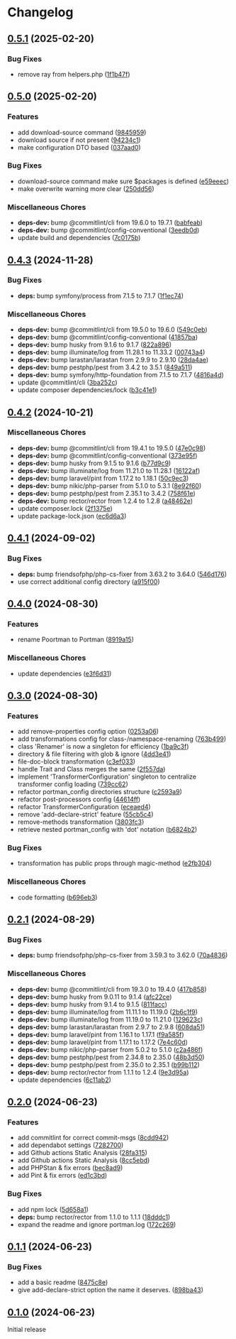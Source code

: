 # Changelog

## [0.5.1](https://github.com/magewirephp/portman/compare/v0.5.0...v0.5.1) (2025-02-20)


### Bug Fixes

* remove ray from helpers.php ([1f1b47f](https://github.com/magewirephp/portman/commit/1f1b47fc0653e9bb54348459707a9166f147edbf))

## [0.5.0](https://github.com/magewirephp/portman/compare/v0.4.3...v0.5.0) (2025-02-20)


### Features

* add download-source command ([9845959](https://github.com/magewirephp/portman/commit/98459590356d7e96f8566f72ad6e98ba77685fec))
* download source if not present ([94234c1](https://github.com/magewirephp/portman/commit/94234c1f2097bcd1c3b312cd121ad72a65b19326))
* make configuration DTO based ([037aad0](https://github.com/magewirephp/portman/commit/037aad05a9c9184b40170deb3e082d273b5252ea))


### Bug Fixes

* download-source command make sure $packages is defined ([e59eeec](https://github.com/magewirephp/portman/commit/e59eeecb1b11eb6a45056f0874df03b2b60eb60a))
* make overwrite warning more clear ([250dd56](https://github.com/magewirephp/portman/commit/250dd56b32cb34502eb4264f6728c0ec4a409081))


### Miscellaneous Chores

* **deps-dev:** bump @commitlint/cli from 19.6.0 to 19.7.1 ([babfeab](https://github.com/magewirephp/portman/commit/babfeab2c234803e83d85f2ffb91aea827ef0a52))
* **deps-dev:** bump @commitlint/config-conventional ([3eedb0d](https://github.com/magewirephp/portman/commit/3eedb0d50e64fd198fa896d7e0f3704b6e3f7e1d))
* update build and dependencies ([7c0175b](https://github.com/magewirephp/portman/commit/7c0175bf0b8f0ae362f2aca052056f7d6d31abb4))

## [0.4.3](https://github.com/magewirephp/portman/compare/v0.4.2...v0.4.3) (2024-11-28)


### Bug Fixes

* **deps:** bump symfony/process from 7.1.5 to 7.1.7 ([1f1ec74](https://github.com/magewirephp/portman/commit/1f1ec74c853d9369e0ea57a73bd8b46fcf2d137c))


### Miscellaneous Chores

* **deps-dev:** bump @commitlint/cli from 19.5.0 to 19.6.0 ([549c0eb](https://github.com/magewirephp/portman/commit/549c0ebfe18690e8238d32429bdd38ef44bc54fe))
* **deps-dev:** bump @commitlint/config-conventional ([41857ba](https://github.com/magewirephp/portman/commit/41857baf757fae91728909660886bbe16188df45))
* **deps-dev:** bump husky from 9.1.6 to 9.1.7 ([822a896](https://github.com/magewirephp/portman/commit/822a896127a55cc65882b6e3a6d6110cfb79fb34))
* **deps-dev:** bump illuminate/log from 11.28.1 to 11.33.2 ([00743a4](https://github.com/magewirephp/portman/commit/00743a428ba811e5b394d7adf8ffad4b3bf44a85))
* **deps-dev:** bump larastan/larastan from 2.9.9 to 2.9.10 ([28da4ae](https://github.com/magewirephp/portman/commit/28da4aede89cd7133fbeaa5e97666e313fe27bb2))
* **deps-dev:** bump pestphp/pest from 3.4.2 to 3.5.1 ([849a511](https://github.com/magewirephp/portman/commit/849a5114aea04e6fb2d46d9dae32a1b23171b84c))
* **deps-dev:** bump symfony/http-foundation from 7.1.5 to 7.1.7 ([4816a4d](https://github.com/magewirephp/portman/commit/4816a4d6acd388abd5f96dae66d3f3c49844cda6))
* update @commitlint/cli ([3ba252c](https://github.com/magewirephp/portman/commit/3ba252c215bac117a55be7795c90f0537bdfbb68))
* update composer dependencies/lock ([b3c41e1](https://github.com/magewirephp/portman/commit/b3c41e1ce17ba01fd32b411cc4321e6c450a70b1))

## [0.4.2](https://github.com/magewirephp/portman/compare/v0.4.1...v0.4.2) (2024-10-21)


### Miscellaneous Chores

* **deps-dev:** bump @commitlint/cli from 19.4.1 to 19.5.0 ([47e0c98](https://github.com/magewirephp/portman/commit/47e0c98090b019294e06826fb4fabba05b630195))
* **deps-dev:** bump @commitlint/config-conventional ([373e95f](https://github.com/magewirephp/portman/commit/373e95f5b84a449dd481a62afa7487e45d6f4c6e))
* **deps-dev:** bump husky from 9.1.5 to 9.1.6 ([b77d9c9](https://github.com/magewirephp/portman/commit/b77d9c94b0c28ddfbb864050136dd1f386e3b855))
* **deps-dev:** bump illuminate/log from 11.21.0 to 11.28.1 ([16122af](https://github.com/magewirephp/portman/commit/16122afc90165d5a3d36e0eba53f7a64a0ef3cd8))
* **deps-dev:** bump laravel/pint from 1.17.2 to 1.18.1 ([50c9ec3](https://github.com/magewirephp/portman/commit/50c9ec3d4ce9eec78c97d72a897c865ca3a70a70))
* **deps-dev:** bump nikic/php-parser from 5.1.0 to 5.3.1 ([8e92f60](https://github.com/magewirephp/portman/commit/8e92f60d4035cdcf06ec2a71aec5ca6115628844))
* **deps-dev:** bump pestphp/pest from 2.35.1 to 3.4.2 ([758f61e](https://github.com/magewirephp/portman/commit/758f61e8b653c88fb6e3bee4b1cf8ba504a439c0))
* **deps-dev:** bump rector/rector from 1.2.4 to 1.2.8 ([a48462e](https://github.com/magewirephp/portman/commit/a48462ef6aadaa8527b4bd46bb4a9e064a862dfc))
* update composer.lock ([2f1375e](https://github.com/magewirephp/portman/commit/2f1375e7874c491d58083be8396488cef620376a))
* update package-lock.json ([ec6d6a3](https://github.com/magewirephp/portman/commit/ec6d6a3aad892626fcb15c76a61c072e0e453533))

## [0.4.1](https://github.com/magewirephp/portman/compare/v0.4.0...v0.4.1) (2024-09-02)


### Bug Fixes

* **deps:** bump friendsofphp/php-cs-fixer from 3.63.2 to 3.64.0 ([546d176](https://github.com/magewirephp/portman/commit/546d176e65119dc7decb95a6770fc067ebd8fbaf))
* use correct additional config directory ([a915f00](https://github.com/magewirephp/portman/commit/a915f002a94774f594f84137f78df99f711fba55))

## [0.4.0](https://github.com/magewirephp/poortman/compare/v0.3.0...v0.4.0) (2024-08-30)


### Features

* rename Poortman to Portman ([8919a15](https://github.com/magewirephp/poortman/commit/8919a1538b2e83df0233fd497287dfa75a4f5b8c))


### Miscellaneous Chores

* update dependencies ([e3f6d31](https://github.com/magewirephp/poortman/commit/e3f6d310e8801b512fa9b6f8ee6a1b48a49b80e1))

## [0.3.0](https://github.com/magewirephp/portman/compare/v0.2.1...v0.3.0) (2024-08-30)


### Features

* add remove-properties config option ([0253a06](https://github.com/magewirephp/portman/commit/0253a0664b5666cc591c5cac50d1a9c80896b290))
* add transformations config for class-/namespace-renaming ([763b499](https://github.com/magewirephp/portman/commit/763b4999944cef1fef881340b1cb79659d4c7acc))
* class 'Renamer' is now a singleton for efficiency ([1ba9c3f](https://github.com/magewirephp/portman/commit/1ba9c3f4a59ddb8041ca8b8b81d091ed7ec3ad9c))
* directory & file filtering with glob & ignore ([4dd3e41](https://github.com/magewirephp/portman/commit/4dd3e41d4b945c21711456a867e76104b1c00687))
* file-doc-block transformation ([c3ef033](https://github.com/magewirephp/portman/commit/c3ef033a535acffa63ea75c722e6e99d476d2076))
* handle Trait and Class merges the same ([2f557da](https://github.com/magewirephp/portman/commit/2f557daf07c8f8758ca6c9526e60fd6ac336f661))
* implement 'TransformerConfiguration' singleton to centralize transformer config loading ([739cc62](https://github.com/magewirephp/portman/commit/739cc6248637bcdd8e2996f25f0482bc70e48336))
* refactor portman_config directories structure ([c2593a9](https://github.com/magewirephp/portman/commit/c2593a90fbd7ba0b36ae25c17490e5b28d20d3c1))
* refactor post-processors config ([44614ff](https://github.com/magewirephp/portman/commit/44614ff7d9c4ff86dd88a6cbb9fd9bf9463c086f))
* refactor TransformerConfiguration ([eceaed4](https://github.com/magewirephp/portman/commit/eceaed4eacb4832a6597ada07db1c858f6fb01b3))
* remove 'add-declare-strict' feature ([55cb5c4](https://github.com/magewirephp/portman/commit/55cb5c4698cd781815df5464c5ec60ab4464a37c))
* remove-methods transformation ([3803fc3](https://github.com/magewirephp/portman/commit/3803fc30d15df215711303f1cf306d6f0d89fc16))
* retrieve nested portman_config with 'dot' notation ([b6824b2](https://github.com/magewirephp/portman/commit/b6824b2c16217f8deee1a45a31a76f55502e62ed))


### Bug Fixes

* transformation has public props through magic-method ([e2fb304](https://github.com/magewirephp/portman/commit/e2fb304c9b579c36dd2cbac17b95311ea3db88d3))


### Miscellaneous Chores

* code formatting ([b696eb3](https://github.com/magewirephp/portman/commit/b696eb34e06a86a50b5d08a2453cd5cadbdda8a4))

## [0.2.1](https://github.com/magewirephp/portman/compare/v0.2.0...v0.2.1) (2024-08-29)


### Bug Fixes

* **deps:** bump friendsofphp/php-cs-fixer from 3.59.3 to 3.62.0 ([70a4836](https://github.com/magewirephp/portman/commit/70a48368df639e8acc9115aba6e8f6152a47e101))


### Miscellaneous Chores

* **deps-dev:** bump @commitlint/cli from 19.3.0 to 19.4.0 ([417b858](https://github.com/magewirephp/portman/commit/417b858b4ee33f978615e26a00233dcaf999ff2b))
* **deps-dev:** bump husky from 9.0.11 to 9.1.4 ([afc22ce](https://github.com/magewirephp/portman/commit/afc22ce3041217fd1c71450c73df55783a579e9c))
* **deps-dev:** bump husky from 9.1.4 to 9.1.5 ([811facc](https://github.com/magewirephp/portman/commit/811facc7951a71a7c7e4f08f49970067c28a4448))
* **deps-dev:** bump illuminate/log from 11.11.1 to 11.19.0 ([2b6c1f9](https://github.com/magewirephp/portman/commit/2b6c1f94c384dc07b2e155559bfb302acf466325))
* **deps-dev:** bump illuminate/log from 11.19.0 to 11.21.0 ([129623c](https://github.com/magewirephp/portman/commit/129623ccd802a87ade32a9e94e5431a5bcab15d9))
* **deps-dev:** bump larastan/larastan from 2.9.7 to 2.9.8 ([608da51](https://github.com/magewirephp/portman/commit/608da515459e6fccfecf72e455cf179412e70c7a))
* **deps-dev:** bump laravel/pint from 1.16.1 to 1.17.1 ([f9a585f](https://github.com/magewirephp/portman/commit/f9a585f3f106ab6faefc8704f7ee8384c50b5bc8))
* **deps-dev:** bump laravel/pint from 1.17.1 to 1.17.2 ([7e4c60d](https://github.com/magewirephp/portman/commit/7e4c60d399fb4df0061d86f5107558da7dcf7f1c))
* **deps-dev:** bump nikic/php-parser from 5.0.2 to 5.1.0 ([c2a486f](https://github.com/magewirephp/portman/commit/c2a486faaec0af8e55d22bf2c27be6c3033ba042))
* **deps-dev:** bump pestphp/pest from 2.34.8 to 2.35.0 ([48b3d50](https://github.com/magewirephp/portman/commit/48b3d50ab4d9d9ec6b09cf949fbdcdc85336466f))
* **deps-dev:** bump pestphp/pest from 2.35.0 to 2.35.1 ([b99b112](https://github.com/magewirephp/portman/commit/b99b112eeaf194a89a83753c710e94fac24ce698))
* **deps-dev:** bump rector/rector from 1.1.1 to 1.2.4 ([9e3d95a](https://github.com/magewirephp/portman/commit/9e3d95ab1930e9633c7d365e45b16632f2a1bc25))
* update dependencies ([6c11ab2](https://github.com/magewirephp/portman/commit/6c11ab2048ba1829ce38febf538c45e020bbf744))

## [0.2.0](https://github.com/magewirephp/portman/compare/v0.1.1...v0.2.0) (2024-06-23)


### Features

* add commitlint for correct commit-msgs ([8cdd942](https://github.com/magewirephp/portman/commit/8cdd942270b06ae4791623f79b6f67fc2fe73e9b))
* add dependabot settings ([7282700](https://github.com/magewirephp/portman/commit/7282700577312230d0061ad6f6d25b3a037be4d4))
* add Github actions Static Analysis ([28fa315](https://github.com/magewirephp/portman/commit/28fa3153fd452c7a125e8970dc8b599bd57ef365))
* add Github actions Static Analysis ([8cc5ebd](https://github.com/magewirephp/portman/commit/8cc5ebd2d385db9c132b5828c36336af70da5cdf))
* add PHPStan & fix errors ([bec8ad9](https://github.com/magewirephp/portman/commit/bec8ad924ee65f69b3c00f357f106950f06aa9e5))
* add Pint & fix errors ([ed1c3bd](https://github.com/magewirephp/portman/commit/ed1c3bd792fe2bb20c685ed1b35d1a46d9f3c13f))


### Bug Fixes

* add npm lock ([5d658a1](https://github.com/magewirephp/portman/commit/5d658a18086c517007459069710d29ab1109a756))
* **deps:** bump rector/rector from 1.1.0 to 1.1.1 ([18dddc1](https://github.com/magewirephp/portman/commit/18dddc1005fdb4238ba36197722f98ec0bfb6c82))
* expand the readme and ignore portman.log ([172c269](https://github.com/magewirephp/portman/commit/172c269a9c72444bef2128554b6c7d7da21731cd))

## [0.1.1](https://github.com/magewirephp/portman/compare/v0.1.0...v0.1.1) (2024-06-23)


### Bug Fixes

* add a basic readme ([8475c8e](https://github.com/magewirephp/portman/commit/8475c8e14b7233a0a78884da60f742de56f01cd8))
* give add-declare-strict option the name it deserves. ([898ba43](https://github.com/magewirephp/portman/commit/898ba437d6973f657ea75b2ccdeae5d9f8107d92))

## [0.1.0](https://github.com/magewirephp/portman/compare/v0.0.5...v0.1.0) (2024-06-23)

Initial release
